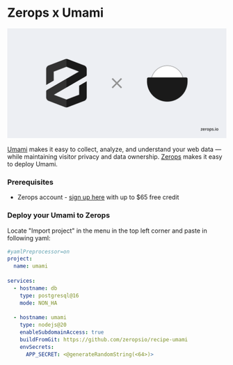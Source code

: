 # Zerops x Umami

![Umami](https://github.com/zeropsio/recipe-shared-assets/blob/main/covers/svg/recipe-umami.svg)

[Umami](https://umami.is/) makes it easy to collect, analyze, and understand your web data — while maintaining visitor privacy and data ownership. [Zerops](https://zerops.io) makes it easy to deploy Umami.

### Prerequisites
- Zerops account - [sign up here](https://app.zerops.io/registration) with up to $65 free credit


### Deploy your Umami to Zerops
Locate "Import project" in the menu in the top left corner and paste in following yaml:

```yaml
#yamlPreprocessor=on
project:
  name: umami

services:
  - hostname: db
    type: postgresql@16
    mode: NON_HA

  - hostname: umami
    type: nodejs@20
    enableSubdomainAccess: true
    buildFromGit: https://github.com/zeropsio/recipe-umami
    envSecrets:
      APP_SECRET: <@generateRandomString(<64>)>
```
